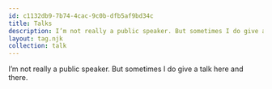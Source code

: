 ```yaml
---
id: c1132db9-7b74-4cac-9c0b-dfb5af9bd34c
title: Talks
description: I’m not really a public speaker. But sometimes I do give a talk here and there.
layout: tag.njk
collection: talk
---
```


I’m not really a public speaker. But sometimes I do give a talk here and there.
